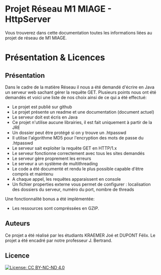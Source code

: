 # Projet Réseau M1 MIAGE - HttpServer

Vous trouverez dans cette documentation toutes les informations liées au projet de réseau de M1 MIAGE.

# Présentation & Licences

## Présentation

Dans le cadre de la matière Réseau il nous a été demandé d'écrire en Java un serveur web sachant gérer la requête GET.
Plusieurs points nous ont été demandés et voici une liste de nos choix ainsi de ce qui a été effectué:

- Le projet est publié sur github
- Le projet présente un readme et une documentation (document actuel)
- Le serveur doit est écris en Java
- Ce projet n'utilise aucune librairies, il est fait uniquement à partir de la JRE
- Un dossier peut être protégé si on y trouve un .htpasswd
- Il utilise l'algorithme MD5 pour l'encryption des mots de passe du .htpasswd
- Le serveur sait exploiter la requête GET en HTTP/1.x
- Le serveur fonctionne correctement avec tous les sites demandés
- Le serveur gère proprement les erreurs
- Le serveur a un système de multithreading
- Le code a été documenté et rendu le plus possible capable d'être compris et maintenu
- A chaque appel, les requêtes apparaissent en console
- Un fichier properties externe vous permet de configurer : localisation des dossiers du serveur, numéro du port, nombre de threads

Une fonctionnalité bonus a été implémentée:

- Les ressources sont compréssées en GZIP.

## Auteurs

Ce projet a été réalisé par les étudiants KRAEMER Joé et DUPONT Félix.
Le projet a été encadré par notre professeur J. Bertrand.

## Licence

[![License: CC BY-NC-ND 4.0](https://img.shields.io/badge/License-CC%20BY--NC--ND%204.0-lightgrey.svg)](http://creativecommons.org/licenses/by-nc-nd/4.0/)
